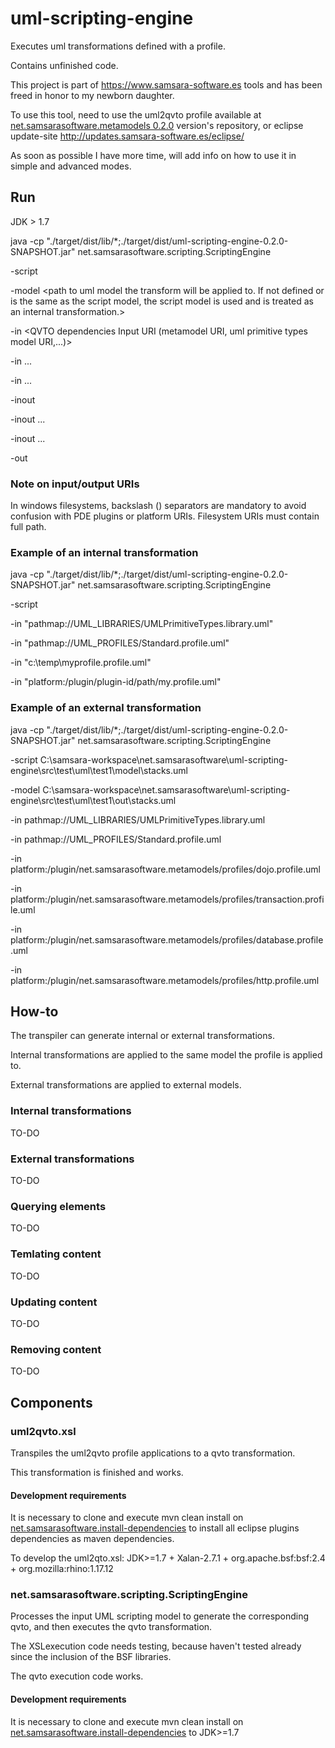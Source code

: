 # uml-scripting-engine
Executes uml transformations defined with a profile.

Contains unfinished code.

This project is part of https://www.samsara-software.es tools and has been freed in honor to my newborn daughter.

To use this tool, need to use the uml2qvto profile available at [net.samsarasoftware.metamodels 0.2.0](https://github.com/perelengo/net.samsarasoftware.metamodels/tree/net.samsarasoftware.metamodels-0.2.0) version's repository, or eclipse update-site http://updates.samsara-software.es/eclipse/

As soon as possible I have more time, will add info on how to use it in simple and advanced modes.

## Run
JDK > 1.7

java -cp "./target/dist/lib/*;./target/dist/uml-scripting-engine-0.2.0-SNAPSHOT.jar"  net.samsarasoftware.scripting.ScriptingEngine

  -script <path to uml model with the uml2qvto profile applied>
  
  -model <path to uml model the transform will be applied to. If not defined or is the same as the script model, the script model is used and is treated as an internal transformation.>
  
  -in <QVTO dependencies Input URI (metamodel URI, uml primitive types model URI,...)>
  
  -in ...
  
  -in ...
  
  -inout <additional URIs of files that are input and output at the same time>
  
  -inout ...
  
  -inout ...
  
  -out <additional URIs of files that are output files>
  
  
### Note on input/output URIs
In windows filesystems, backslash (\) separators are mandatory to avoid confusion with PDE plugins or platform URIs.
Filesystem URIs must contain full path.

### Example of an internal transformation
java -cp "./target/dist/lib/*;./target/dist/uml-scripting-engine-0.2.0-SNAPSHOT.jar"  net.samsarasoftware.scripting.ScriptingEngine

  -script <path to uml model with the uml2qvto profile applied>
  
  -in "pathmap://UML_LIBRARIES/UMLPrimitiveTypes.library.uml"
  
  -in "pathmap://UML_PROFILES/Standard.profile.uml"
  
  -in "c:\temp\myprofile.profile.uml"
  
  -in "platform:/plugin/plugin-id/path/my.profile.uml"
  

### Example of an external transformation
java -cp "./target/dist/lib/*;./target/dist/uml-scripting-engine-0.2.0-SNAPSHOT.jar"  net.samsarasoftware.scripting.ScriptingEngine

 -script C:\samsara-workspace\net.samsarasoftware\uml-scripting-engine\src\test\uml\test1\model\stacks.uml 
 
 -model C:\samsara-workspace\net.samsarasoftware\uml-scripting-engine\src\test\uml\test1\out\stacks.uml
 
 -in pathmap://UML_LIBRARIES/UMLPrimitiveTypes.library.uml
 
 -in pathmap://UML_PROFILES/Standard.profile.uml
 
 -in platform:/plugin/net.samsarasoftware.metamodels/profiles/dojo.profile.uml
 
 -in platform:/plugin/net.samsarasoftware.metamodels/profiles/transaction.profile.uml
 
 -in platform:/plugin/net.samsarasoftware.metamodels/profiles/database.profile.uml
 
 -in platform:/plugin/net.samsarasoftware.metamodels/profiles/http.profile.uml
 


## How-to
The transpiler can generate internal or external transformations.

Internal transformations are applied to the same model the profile is applied to.

External transformations are applied to external models.


### Internal transformations
TO-DO

### External transformations
TO-DO

### Querying elements
TO-DO

### Temlating content
TO-DO

### Updating content
TO-DO

### Removing content
TO-DO

## Components
### uml2qvto.xsl
Transpiles the uml2qvto profile applications to a qvto transformation.

This transformation is finished and works.

#### Development requirements
It is necessary to clone and execute mvn clean install on [net.samsarasoftware.install-dependencies](https://github.com/perelengo/net.samsarasoftware.install-dependencies) to install all eclipse plugins dependencies as maven dependencies.

To develop the uml2qto.xsl: JDK>=1.7 + Xalan-2.7.1 + org.apache.bsf:bsf:2.4 + org.mozilla:rhino:1.17.12



### net.samsarasoftware.scripting.ScriptingEngine
Processes the input UML scripting model to generate the corresponding qvto, and then executes the qvto transformation.

The XSLexecution code needs testing, because haven't tested already since the inclusion of the BSF libraries.

The qvto execution code works.

#### Development requirements
It is necessary to clone and execute mvn clean install on [net.samsarasoftware.install-dependencies](https://github.com/perelengo/net.samsarasoftware.install-dependencies) to JDK>=1.7
